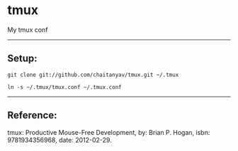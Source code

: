 tmux
====
My tmux conf

-------------------------------------------------------------------------------
Setup:
-------------------------------------------------------------------------------
    git clone git://github.com/chaitanyav/tmux.git ~/.tmux

    ln -s ~/.tmux/tmux.conf ~/.tmux.conf  

-------------------------------------------------------------------------------
Reference:
-------------------------------------------------------------------------------
   tmux: Productive Mouse-Free Development, by: Brian P. Hogan, isbn: 9781934356968, date: 2012-02-29.
